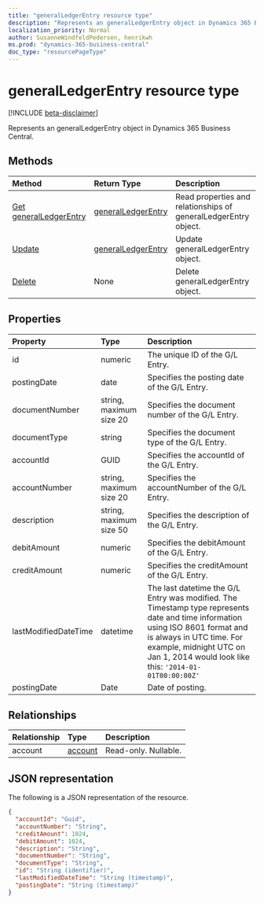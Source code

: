 ```yaml
---
title: "generalLedgerEntry resource type"
description: "Represents an generalLedgerEntry object in Dynamics 365 Business Central."
localization_priority: Normal
author: SusanneWindfeldPedersen, henrikwh
ms.prod: "dynamics-365-business-central"
doc_type: "resourcePageType"
---
```


# generalLedgerEntry resource type

[!INCLUDE [beta-disclaimer](../../includes/beta-disclaimer.md)]

Represents an generalLedgerEntry object in Dynamics 365 Business Central.

## Methods

| Method       | Return Type | Description |
|:-------------|:------------|:------------|
| [Get generalLedgerEntry](../api/dynamics-generalledgerentry-get.md) | [generalLedgerEntry](dynamics-generalledgerentry.md) | Read properties and relationships of generalLedgerEntry object. |
| [Update](../api/dynamics-generalledgerentry-update.md) | [generalLedgerEntry](dynamics-generalledgerentry.md) | Update generalLedgerEntry object. |
| [Delete](../api/dynamics-generalledgerentry-delete.md) | None | Delete generalLedgerEntry object. |

## Properties

| Property     | Type        | Description |
|:-------------|:------------|:------------|
|id                  |numeric                |The unique ID of the G/L Entry.              |
|postingDate         |date                   |Specifies the posting date of the G/L Entry. |
|documentNumber      |string, maximum size 20|Specifies the document number of the G/L Entry.|
|documentType        |string                 |Specifies the document type of the G/L Entry.|
|accountId           |GUID                   |Specifies the accountId of the G/L Entry.    |
|accountNumber       |string, maximum size 20|Specifies the accountNumber of the G/L Entry.|
|description         |string, maximum size 50|Specifies the description of the G/L Entry.  |
|debitAmount         |numeric                |Specifies the debitAmount of the G/L Entry.  |
|creditAmount        |numeric                |Specifies the creditAmount of the G/L Entry. |
|lastModifiedDateTime|datetime               |The last datetime the G/L Entry was modified. The Timestamp type represents date and time information using ISO 8601 format and is always in UTC time. For example, midnight UTC on Jan 1, 2014 would look like this: `'2014-01-01T00:00:00Z'`|
|postingDate|Date|Date of posting.|


## Relationships

| Relationship | Type        | Description |
|:-------------|:------------|:------------|
|account|[account](dynamics-account.md)| Read-only. Nullable.|

## JSON representation

The following is a JSON representation of the resource.

<!-- {
  "blockType": "resource",
  "optionalProperties": [

  ],
  "@odata.type": "microsoft.graph.generalLedgerEntry",
  "baseType": "",
  "keyProperty": "id"
}-->

```json
{
  "accountId": "Guid",
  "accountNumber": "String",
  "creditAmount": 1024,
  "debitAmount": 1024,
  "description": "String",
  "documentNumber": "String",
  "documentType": "String",
  "id": "String (identifier)",
  "lastModifiedDateTime": "String (timestamp)",
  "postingDate": "String (timestamp)"
}
```

<!-- uuid: 16cd6b66-4b1a-43a1-adaf-3a886856ed98
2019-02-04 14:57:30 UTC -->
<!-- {
  "type": "#page.annotation",
  "description": "generalLedgerEntry resource",
  "keywords": "",
  "section": "documentation",
  "tocPath": ""
}-->
